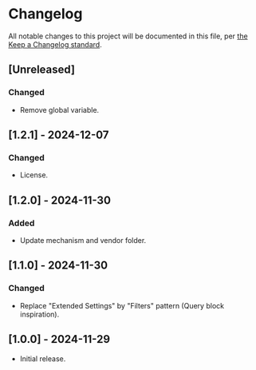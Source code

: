 # Changelog

All notable changes to this project will be documented in this file, per [the Keep a Changelog standard](http://keepachangelog.com/).

## [Unreleased]

### Changed

- Remove global variable.

## [1.2.1] - 2024-12-07

### Changed

- License.

## [1.2.0] - 2024-11-30

### Added

- Update mechanism and vendor folder.

## [1.1.0] - 2024-11-30

### Changed

- Replace "Extended Settings" by "Filters" pattern (Query block inspiration).

## [1.0.0] - 2024-11-29

- Initial release.
